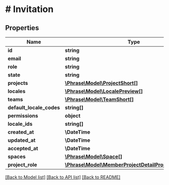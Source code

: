 # # Invitation

## Properties

Name | Type | Description | Notes
------------ | ------------- | ------------- | -------------
**id** | **string** |  | [optional] 
**email** | **string** |  | [optional] 
**role** | **string** |  | [optional] 
**state** | **string** |  | [optional] 
**projects** | [**\Phrase\Model\ProjectShort[]**](ProjectShort.md) |  | [optional] 
**locales** | [**\Phrase\Model\LocalePreview[]**](LocalePreview.md) |  | [optional] 
**teams** | [**\Phrase\Model\TeamShort[]**](TeamShort.md) |  | [optional] 
**default_locale_codes** | **string[]** |  | [optional] 
**permissions** | **object** |  | [optional] 
**locale_ids** | **string[]** |  | [optional] 
**created_at** | **\DateTime** |  | [optional] 
**updated_at** | **\DateTime** |  | [optional] 
**accepted_at** | **\DateTime** |  | [optional] 
**spaces** | [**\Phrase\Model\Space[]**](Space.md) |  | [optional] 
**project_role** | [**\Phrase\Model\MemberProjectDetailProjectRolesInner[]**](MemberProjectDetailProjectRolesInner.md) |  | [optional] 

[[Back to Model list]](../../README.md#documentation-for-models) [[Back to API list]](../../README.md#documentation-for-api-endpoints) [[Back to README]](../../README.md)


